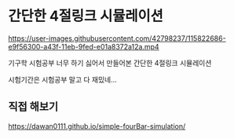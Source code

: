 # 간단한 4절링크 시뮬레이션


https://user-images.githubusercontent.com/42798237/115822686-e9f56300-a43f-11eb-9fed-e01a8372a12a.mp4


기구학 시험공부 너무 하기 싫어서 만들어본 간단한 4절링크 시뮬레이션

시험기간은 시험공부 말고 다 재밌네...

## 직접 해보기
https://dawan0111.github.io/simple-fourBar-simulation/
